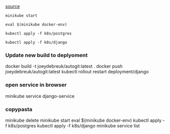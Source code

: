 [source](https://medium.com/@markgituma/kubernetes-local-to-production-with-django-3-postgres-with-migrations-on-minikube-31f2baa8926e)


`minikube start`

`eval $(minikube docker-env)`

`kubectl apply -f k8s/postgres`

`kubectl apply -f k8s/django`


### Update new build to deplyoment 
docker build -t joeydebreuk/autogit:latest .
docker push joeydebreuk/autogit:latest
kubectl rollout restart deployment/django


### open service in browser
minikube service django-service


### copypasta
minikube delete
minikube start
eval $(minikube docker-env)
kubectl apply -f k8s/postgres
kubectl apply -f k8s/django
minikube service list
